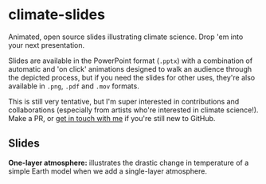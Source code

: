 # climate-slides
Animated, open source slides illustrating climate science. Drop 'em into your next presentation.

Slides are available in the PowerPoint format (`.pptx`) with a combination of automatic and 'on click' animations designed to walk an audience through the depicted process, but if you need the slides for other uses, they're also available in `.png`, `.pdf` and `.mov` formats.

This is still very tentative, but I'm super interested in contributions and collaborations (especially from artists who're interested in climate science!). Make a PR, or [get in touch with me](mailto:me@rensa.co) if you're still new to GitHub.

## Slides

**One-layer atmosphere:** illustrates the drastic change in temperature of a simple Earth model when we add a single-layer atmosphere.